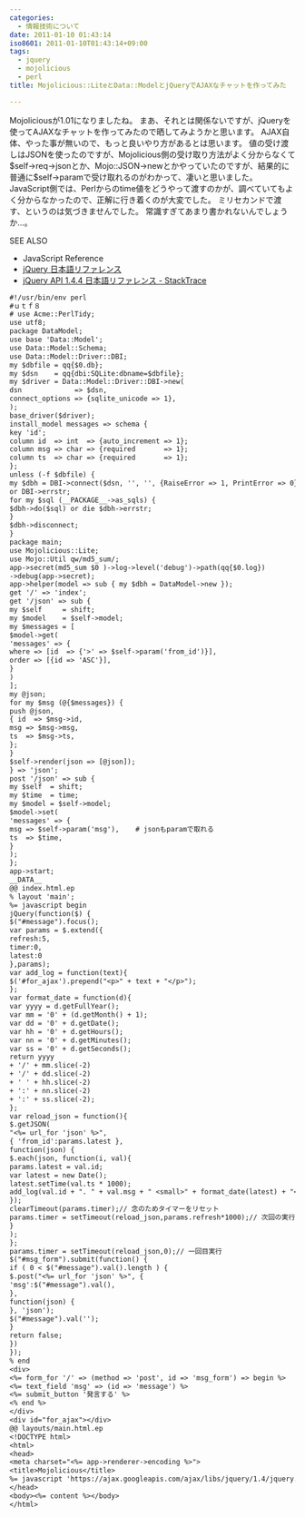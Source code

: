 ```yaml
---
categories:
  - 情報技術について
date: 2011-01-10 01:43:14
iso8601: 2011-01-10T01:43:14+09:00
tags:
  - jquery
  - mojolicious
  - perl
title: Mojolicious::LiteとData::ModelとjQueryでAJAXなチャットを作ってみた

---
```


<p>Mojoliciousが1.01になりましたね。
まあ、それとは関係ないですが、jQueryを使ってAJAXなチャットを作ってみたので晒してみようかと思います。
AJAX自体、やった事が無いので、もっと良いやり方があるとは思います。
値の受け渡しはJSONを使ったのですが、Mojolicious側の受け取り方法がよく分からなくて$self->req->jsonとか、Mojo::JSON->newとかやっていたのですが、結果的に普通に$self->paramで受け取れるのがわかって、凄いと思いました。
JavaScript側では、Perlからのtime値をどうやって渡すのかが、調べていてもよく分からなかったので、正解に行き着くのが大変でした。
ミリセカンドで渡す、というのは気づきませんでした。
常識すぎてあまり書かれないんでしょうか&#133;。</p>

<div>
<p>SEE ALSO</p>
<ul>
<li>JavaScript Reference</li>
<li><a href="http://semooh.jp/jquery/">jQuery 日本語リファレンス</a></li>
<li><a href="http://stacktrace.jp/jquery/api/">jQuery API 1.4.4 日本語リファレンス - StackTrace</a></li>
</ul>
</div>



```default
#!/usr/bin/env perl
#ｕｔｆ８
# use Acme::PerlTidy;
use utf8;
package DataModel;
use base 'Data::Model';
use Data::Model::Schema;
use Data::Model::Driver::DBI;
my $dbfile = qq{$0.db};
my $dsn    = qq{dbi:SQLite:dbname=$dbfile};
my $driver = Data::Model::Driver::DBI->new(
dsn             => $dsn,
connect_options => {sqlite_unicode => 1},
);
base_driver($driver);
install_model messages => schema {
key 'id';
column id  => int  => {auto_increment => 1};
column msg => char => {required       => 1};
column ts  => char => {required       => 1};
};
unless (-f $dbfile) {
my $dbh = DBI->connect($dsn, '', '', {RaiseError => 1, PrintError => 0})
or DBI->errstr;
for my $sql (__PACKAGE__->as_sqls) {
$dbh->do($sql) or die $dbh->errstr;
}
$dbh->disconnect;
}
package main;
use Mojolicious::Lite;
use Mojo::Util qw/md5_sum/;
app->secret(md5_sum $0 )->log->level('debug')->path(qq{$0.log})
->debug(app->secret);
app->helper(model => sub { my $dbh = DataModel->new });
get '/' => 'index';
get '/json' => sub {
my $self     = shift;
my $model    = $self->model;
my $messages = [
$model->get(
'messages' => {
where => [id  => {'>' => $self->param('from_id')}],
order => [{id => 'ASC'}],
}
)
];
my @json;
for my $msg (@{$messages}) {
push @json,
{ id  => $msg->id,
msg => $msg->msg,
ts  => $msg->ts,
};
}
$self->render(json => [@json]);
} => 'json';
post '/json' => sub {
my $self  = shift;
my $time  = time;
my $model = $self->model;
$model->set(
'messages' => {
msg => $self->param('msg'),    # jsonもparamで取れる
ts  => $time,
}
);
};
app->start;
__DATA__
@@ index.html.ep
% layout 'main';
%= javascript begin
jQuery(function($) {
$("#message").focus();
var params = $.extend({
refresh:5,
timer:0,
latest:0
},params);
var add_log = function(text){
$('#for_ajax').prepend("<p>" + text + "</p>");
};
var format_date = function(d){
var yyyy = d.getFullYear();
var mm = '0' + (d.getMonth() + 1);
var dd = '0' + d.getDate();
var hh = '0' + d.getHours();
var nn = '0' + d.getMinutes();
var ss = '0' + d.getSeconds();
return yyyy
+ '/' + mm.slice(-2)
+ '/' + dd.slice(-2)
+ ' ' + hh.slice(-2)
+ ':' + nn.slice(-2)
+ ':' + ss.slice(-2);
};
var reload_json = function(){
$.getJSON(
"<%= url_for 'json' %>",
{ 'from_id':params.latest },
function(json) {
$.each(json, function(i, val){
params.latest = val.id;
var latest = new Date();
latest.setTime(val.ts * 1000);
add_log(val.id + ". " + val.msg + " <small>" + format_date(latest) + "</small>");
});
clearTimeout(params.timer);// 念のためタイマーをリセット
params.timer = setTimeout(reload_json,params.refresh*1000);// 次回の実行はparams.refresh秒後
}
);
};
params.timer = setTimeout(reload_json,0);// 一回目実行
$("#msg_form").submit(function() {
if ( 0 < $("#message").val().length ) {
$.post("<%= url_for 'json' %>", {
'msg':$("#message").val(),
},
function(json) {
}, 'json');
$("#message").val('');
}
return false;
})
});
% end
<div>
<%= form_for '/' => (method => 'post', id => 'msg_form') => begin %>
<%= text_field 'msg' => (id => 'message') %>
<%= submit_button '発言する' %>
<% end %>
</div>
<div id="for_ajax"></div>
@@ layouts/main.html.ep
<!DOCTYPE html>
<html>
<head>
<meta charset="<%= app->renderer->encoding %>">
<title>Mojolicious</title>
%= javascript 'https://ajax.googleapis.com/ajax/libs/jquery/1.4/jquery.min.js'
</head>
<body><%= content %></body>
</html>
```
    	